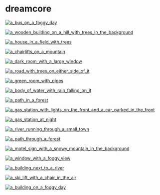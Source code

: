 # dreamcore

<a href="a_bus_on_a_foggy_day.jpg"><img alt="a_bus_on_a_foggy_day" src="a_bus_on_a_foggy_day.jpg"></a>

<a href="a_wooden_building_on_a_hill_with_trees_in_the_background.jpg"><img alt="a_wooden_building_on_a_hill_with_trees_in_the_background" src="a_wooden_building_on_a_hill_with_trees_in_the_background.jpg"></a>

<a href="a_house_in_a_field_with_trees.jpg"><img alt="a_house_in_a_field_with_trees" src="a_house_in_a_field_with_trees.jpg"></a>

<a href="a_chairlifts_on_a_mountain.jpg"><img alt="a_chairlifts_on_a_mountain" src="a_chairlifts_on_a_mountain.jpg"></a>

<a href="a_dark_room_with_a_large_window.jpg"><img alt="a_dark_room_with_a_large_window" src="a_dark_room_with_a_large_window.jpg"></a>

<a href="a_road_with_trees_on_either_side_of_it.jpg"><img alt="a_road_with_trees_on_either_side_of_it" src="a_road_with_trees_on_either_side_of_it.jpg"></a>

<a href="a_green_room_with_pipes.jpg"><img alt="a_green_room_with_pipes" src="a_green_room_with_pipes.jpg"></a>

<a href="a_body_of_water_with_rain_falling_on_it.jpg"><img alt="a_body_of_water_with_rain_falling_on_it" src="a_body_of_water_with_rain_falling_on_it.jpg"></a>

<a href="a_path_in_a_forest.jpg"><img alt="a_path_in_a_forest" src="a_path_in_a_forest.jpg"></a>

<a href="a_gas_station_with_lights_on_the_front_and_a_car_parked_in_the_front.jpg"><img alt="a_gas_station_with_lights_on_the_front_and_a_car_parked_in_the_front" src="a_gas_station_with_lights_on_the_front_and_a_car_parked_in_the_front.jpg"></a>

<a href="a_gas_station_at_night.jpg"><img alt="a_gas_station_at_night" src="a_gas_station_at_night.jpg"></a>

<a href="a_river_running_through_a_small_town.jpg"><img alt="a_river_running_through_a_small_town" src="a_river_running_through_a_small_town.jpg"></a>

<a href="a_path_through_a_forest.jpg"><img alt="a_path_through_a_forest" src="a_path_through_a_forest.jpg"></a>

<a href="a_motel_sign_with_a_snowy_mountain_in_the_background.jpg"><img alt="a_motel_sign_with_a_snowy_mountain_in_the_background" src="a_motel_sign_with_a_snowy_mountain_in_the_background.jpg"></a>

<a href="a_window_with_a_foggy_view.jpg"><img alt="a_window_with_a_foggy_view" src="a_window_with_a_foggy_view.jpg"></a>

<a href="a_building_next_to_a_river.jpg"><img alt="a_building_next_to_a_river" src="a_building_next_to_a_river.jpg"></a>

<a href="a_ski_lift_with_a_chair_in_the_air.jpg"><img alt="a_ski_lift_with_a_chair_in_the_air" src="a_ski_lift_with_a_chair_in_the_air.jpg"></a>

<a href="a_building_on_a_foggy_day.jpg"><img alt="a_building_on_a_foggy_day" src="a_building_on_a_foggy_day.jpg"></a>

